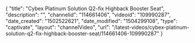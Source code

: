 {
    "title": "Cybex Platinum Solution Q2-fix Highback Booster Seat",
    "description": "",
    "channelid": "114661406",
    "videoid": "109990287",
    "date_created": "1502522621",
    "date_modified": "1504299108",
    "type": "captivate",
    "layout": "channelVideo",
    "url": "\/latest-videos\/cybex-platinum-solution-q2-fix-highback-booster-seat\/114661406-109990287"
}
